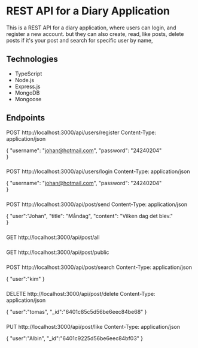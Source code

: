 # REST API for a Diary Application
This is a REST API for a diary application, where users can login, and register a new account.
but they can also create, read, like posts, delete posts if it's your post and search for specific user by name,


## Technologies
* TypeScript
* Node.js
* Express.js
* MongoDB
* Mongoose



## Endpoints

POST http://localhost:3000/api/users/register
Content-Type: application/json

 {
    "username": "johan@hotmail.com",
    "password": "24240204"   
}


###


POST http://localhost:3000/api/users/login
Content-Type: application/json

{
    "username": "johan@hotmail.com",
    "password": "24240204"   
}

###
POST http://localhost:3000/api/post/send
Content-Type: application/json

{
    "user":"Johan",
    "title": "Måndag",
    "content": "Vilken dag det blev."   
}


###
 
 GET http://localhost:3000/api/post/all


###

 GET http://localhost:3000/api/post/public

###
POST http://localhost:3000/api/post/search
Content-Type: application/json

{
    "user":"kim"
}

###
DELETE http://localhost:3000/api/post/delete
Content-Type: application/json

{
    "user":"tomas",
    "_id":"6401c85c5d56be6eec84be68"
}


###
PUT http://localhost:3000/api/post/like
Content-Type: application/json

{
    "user":"Albin",
    "_id":"6401c9225d56be6eec84bf03"
}
